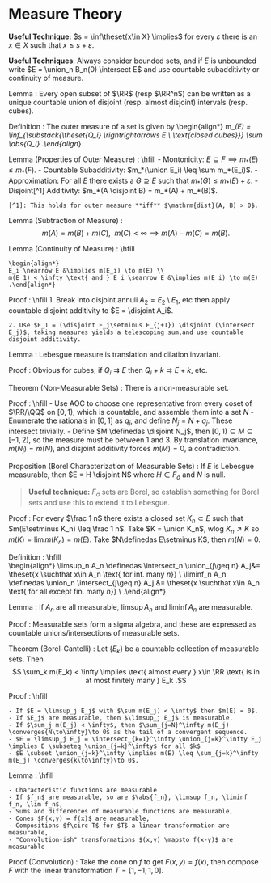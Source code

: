 # Measure Theory

**Useful Technique:**
$s = \inf\theset{x\in X} \implies$ for every $\varepsilon$ there is an $x\in X$ such that $x \leq s + \varepsilon$.

**Useful Techniques**:
Always consider bounded sets, and if $E$ is unbounded write $E = \union_n B_n(0) \intersect E$ and use countable subadditivity or continuity of measure.

Lemma
:	Every open subset of $\RR$ (resp $\RR^n$) can be written as a unique countable union of disjoint (resp. almost disjoint) intervals (resp. cubes).

Definition
:   The outer measure of a set is given by
    \begin{align*}
    m_*(E) = \inf_{\substack{\theset{Q_i} \rightrightarrows E \\ \text{closed cubes}}} \sum \abs{Q_i}
    .\end{align*}

Lemma (Properties of Outer Measure)
:   \hfill
    - Montonicity: $E\subseteq F \implies m_*(E) \leq m_*(F)$.
    - Countable Subadditivity: $m_*(\union E_i) \leq \sum m_*(E_i)$.
    - Approximation: For all $E$ there exists a $G \supseteq E$ such that $m_*(G) \leq m_*(E) + \varepsilon$.
    - Disjoint[^1] Additivity: $m_*(A \disjoint B) = m_*(A) + m_*(B)$. 
  
    [^1]: This holds for outer measure **iff** $\mathrm{dist}(A, B) > 0$.

Lemma (Subtraction of Measure)
: $$m(A) = m(B) + m(C), ~~m(C) < \infty \implies m(A) - m(C) = m(B).$$

Lemma (Continuity of Measure)
:   \hfill

    \begin{align*}
    E_i \nearrow E &\implies m(E_i) \to m(E) \\
    m(E_1) < \infty \text{ and } E_i \searrow E &\implies m(E_i) \to m(E)
    .\end{align*}

Proof
:   \hfill
    1. Break into disjoint annuli $A_2 = E_2\setminus E_1$, etc then apply countable disjoint additivity to $E = \disjoint A_i$.

    2. Use $E_1 = (\disjoint E_j\setminus E_{j+1}) \disjoint (\intersect E_j)$, taking measures yields a telescoping sum,and use countable disjoint additivity.

Lemma
:	Lebesgue measure is translation and dilation invariant.

Proof
: Obvious for cubes; if $Q_i \rightrightarrows E$ then $Q_i + k \rightrightarrows E + k$, etc.

Theorem (Non-Measurable Sets)
: There is a non-measurable set.

Proof
:   \hfill
    - Use AOC to choose one representative from every coset of $\RR/\QQ$ on $[0, 1)$, which is countable, and assemble them into a set $N$
    - Enumerate the rationals in $[0, 1]$ as $q_j$, and define $N_j = N + q_j$. These intersect trivially.
    - Define $M \definedas \disjoint N_j$, then $[0, 1) \subseteq  M \subseteq [-1, 2)$, so the measure must be between 1 and 3.
    By translation invariance, $m(N_j) = m(N)$, and disjoint additivity forces $m(M) = 0$, a contradiction.

Proposition (Borel Characterization of Measurable Sets)
: If $E$ is Lebesgue measurable, then $E = H \disjoint N$ where $H \in F_\sigma$ and $N$ is null.

> **Useful technique:** $F_\sigma$ sets are Borel, so establish something for Borel sets and use this to extend it to Lebesgue.

Proof 
:   For every $\frac 1 n$ there exists a closed set $K_n \subset E$ such that $m(E\setminus K_n) \leq \frac 1 n$.
    Take $K = \union K_n$, wlog $K_n \nearrow K$ so $m(K) = \lim m(K_n) = m(E)$.
    Take $N\definedas E\setminus K$, then $m(N) = 0$.

Definition
:   \hfill	
    \begin{align*}
    \limsup_n A_n \definedas \intersect_n \union_{j\geq n} A_j&= \theset{x \suchthat x\in A_n \text{ for inf. many $n$}}  \\
    \liminf_n A_n \definedas \union_n \intersect_{j\geq n} A_j &= \theset{x \suchthat x\in A_n \text{ for all except fin. many $n$}}  \\
    .\end{align*}

Lemma
:	If $A_n$ are all measurable, $\limsup A_n$ and $\liminf A_n$ are measurable.

Proof
: Measurable sets form a sigma algebra, and these are expressed as countable unions/intersections of measurable sets.

Theorem (Borel-Cantelli)
:   Let $\{E_k\}$ be a countable collection of measurable sets.
    Then
    $$
    \sum_k m(E_k) < \infty \implies \text{ almost every } x\in \RR \text{ is in at most finitely many } E_k
    .$$

Proof
:   \hfill

    - If $E = \limsup_j E_j$ with $\sum m(E_j) < \infty$ then $m(E) = 0$.
    - If $E_j$ are measurable, then $\limsup_j E_j$ is measurable.
    - If $\sum_j m(E_j) < \infty$, then $\sum_{j=N}^\infty m(E_j) \converges{N\to\infty}\to 0$ as the tail of a convergent sequence.
    - $E = \limsup_j E_j = \intersect_{k=1}^\infty \union_{j=k}^\infty E_j \implies E \subseteq \union_{j=k}^\infty$ for all $k$
    - $E \subset \union_{j=k}^\infty \implies m(E) \leq \sum_{j=k}^\infty m(E_j) \converges{k\to\infty}\to 0$.

Lemma
:	  \hfill
    
    - Characteristic functions are measurable
    - If $f_n$ are measurable, so are $\abs{f_n}, \limsup f_n, \liminf f_n, \lim f_n$, 
    - Sums and differences of measurable functions are measurable, 
    - Cones $F(x,y) = f(x)$ are measurable, 
    - Compositions $f\circ T$ for $T$ a linear transformation are measurable,
    - "Convolution-ish" transformations $(x,y) \mapsto f(x-y)$ are measurable

Proof (Convolution)
: Take the cone on $f$ to get $F(x, y) = f(x)$, then compose $F$ with the linear transformation $T = [1, -1; 1, 0]$.

